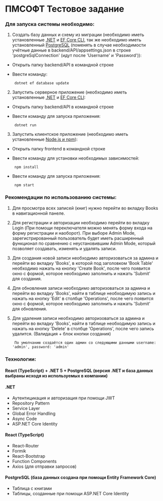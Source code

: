 # ПМСОФТ Тестовое задание

### Для запуска системы необходимо:
1. Cоздать базу данных и схему из миграции (необходимо иметь установленные [.NET](https://learn.microsoft.com/ru-ru/dotnet/core/install/windows?tabs=net60) и [EF Core CLI](https://learn.microsoft.com/en-us/ef/core/cli/dotnet), так же необходимо иметь установленный [PostgreSQL](https://www.postgresql.org/download/) (поменять в случае необходимости учётные данные в backend/API/appsettings.json в строке 'postgreSqlConnection' (идут после 'Username' и 'Password')):

- Открыть папку backend/API в командной строке
- Ввести команду: 
  
       dotnet ef database update
 
2. Запустить серверное приложение (необходимо иметь установленные [.NET](https://learn.microsoft.com/ru-ru/dotnet/core/install/windows?tabs=net60) и [EF Core CLI](https://learn.microsoft.com/en-us/ef/core/cli/dotnet):
- Открыть папку backend/API в командной строке
- Ввести команду для запуска приложения: 
  
       dotnet run
3. Запустить клиентское приложение (необходимо иметь установленные [Node.js и npm](https://docs.npmjs.com/downloading-and-installing-node-js-and-npm)):
- Открыть папку frontend в командной строке
- Ввести команду для установки необходимых зависимостей: 

       npm install
- Ввести команду для запуска приложения:
       
       npm start

### Рекомендации по использованию системы:
1. Для просмотра всех записей (книг) нужно перейти во вкладку Books в навигационной панеле.
2. Для регистрации и авторизации необходимо перейти во вкладку Login (При помощи переключателя можно менять форму входа на форму регистрации и наоборот).
При выборе Admin Mode, зарегистрированный пользователь будет иметь расширенный функционал по сравнению с неустановившим Admin Mode, который позволяет создавать, изменять и удалять записи. 
3. Для создания новой записи необходимо авторизоваться за админа и перейти во вкладку 'Books', в которой под заголовком 'Book Table' необходимо нажать на кнопку 'Create Book', после чего появится окно с формой, которое необходимо заполнить и нажать 'Submit' для создания.
4. Для обновления записи необходимо авторизоваться за админа и перейти во вкладку 'Books', найти в таблице необходимую запись и нажать на кнопку 'Edit' в столбце 'Operations', после чего появится окно с формой, которое необходимо заполнить и нажать 'Submit' для обновления.
5. Для удаления записи необходимо авторизоваться за админа и перейти во вкладку 'Books', найти в таблице необходимую запись и нажать на кнопку 'Delete' в столбце 'Operations', после чего запись удалится. (Валидация + блок кнопки создания)
             
        По умолчанию создаётся один админ со следующими данными username: 'admin', password: 'admin'

### Технологии:
#### React (TypeScript) + .NET 5 + PostgreSQL (версия .NET и база данных выбраны исходя из используемых в компании)
#### .NET
* Аутентицикация и авторизация при помощи JWT
* Repository Pattern
* Service Layer
* Global Error Handling
* Async Code
* ASP.NET Core Identity

#### React (TypeScript)
* React-Router
* Formik
* React-Bootstrap
* Function Components
* Axios (для отправки запросов)

#### PostgreSQL (база данных создана при помощи Entity Framework Core)
* Таблица с книгами
* Таблицы, созданные при помощи ASP.NET Core Identity





